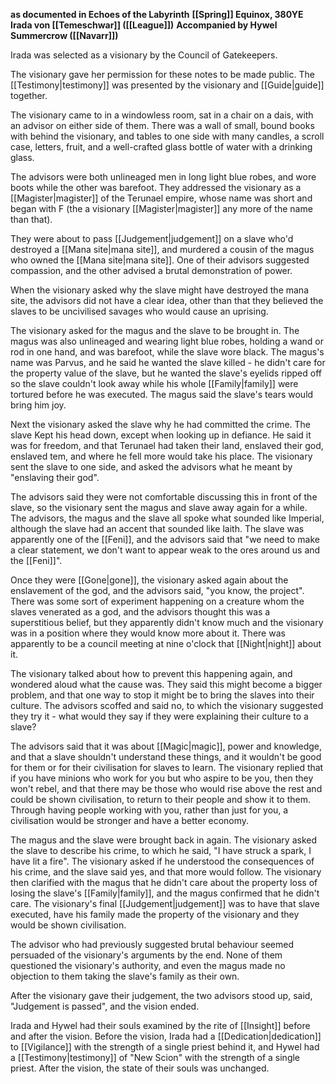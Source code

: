 **as documented in Echoes of the Labyrinth**
**[[Spring]] Equinox, 380YE**
**Irada von [[Temeschwar]] ([[League]])**
**Accompanied by Hywel Summercrow ([[Navarr]])**

Irada was selected as a visionary by the Council of Gatekeepers.

The visionary gave her permission for these notes to be made public. The [[Testimony|testimony]] was presented by the visionary and [[Guide|guide]] together.

The visionary came to in a windowless room, sat in a chair on a dais, with an advisor on either side of them. There was a wall of small, bound books with behind the visionary, and tables to one side with many candles, a scroll case, letters, fruit, and a well-crafted glass bottle of water with a drinking glass.

The advisors were both unlineaged men in long light blue robes, and wore boots while the other was barefoot. They addressed the visionary as a [[Magister|magister]] of the Terunael  empire, whose name was short and began with F (the a visionary [[Magister|magister]]
any more of the name than that).

They were about to pass [[Judgement|judgement]] on a slave who'd destroyed a [[Mana site|mana site]], and murdered a cousin of the magus who owned the [[Mana site|mana site]]. One of their advisors suggested compassion, and the other advised a brutal demonstration of power.

When the visionary asked why the slave might have destroyed the mana site, the advisors did not have a clear idea, other than that they believed the slaves to be uncivilised savages who would cause an uprising.

The visionary asked for the magus and the slave to be brought in. The magus was also unlineaged and wearing light blue robes, holding a wand or rod in one hand, and was barefoot, while the slave wore black. The magus's name was Parvus, and he said he wanted the slave killed - he didn't care for the property value of the slave, but he wanted the slave's eyelids ripped off so the slave couldn't look away while his whole [[Family|family]] were tortured before he was executed. The magus said the slave's tears would bring him joy.

Next the visionary asked the slave why he had committed the crime. The slave Kept his head down, except when looking up in defiance. He said it was for freedom, and that Terunael had taken their land, enslaved their god, enslaved tem, and where he fell more would take his place. The visionary sent the slave to one side, and asked the advisors what he meant by "enslaving their god".

The advisors said they were not comfortable discussing this in front of the slave, so the visionary sent the magus and slave away again for a while. The advisors, the magus and the slave all spoke what sounded like Imperial, although the slave had an accent that sounded like laith. The slave was apparently one of the [[Feni]], and the advisors said that "we need to make a clear statement, we don't want to appear weak to the ores around us and the [[Feni]]".

Once they were [[Gone|gone]], the visionary asked again about the enslavement of the god, and the advisors said, "you know, the project". There was some sort of experiment happening on a creature whom the slaves venerated as a god, and the advisors thought this was a superstitious belief, but they apparently didn't know much and the visionary was in a position where they would know more about it. There was apparently to be a council meeting at nine o'clock that [[Night|night]] about it.

The visionary talked about how to prevent this happening again, and wondered aloud what the cause was. They said this might become a bigger problem, and that one way to stop it might be to bring the slaves into their culture. The advisors scoffed and said no, to which the visionary suggested they try it - what would they say if they were explaining their culture to a slave?

The advisors said that it was about [[Magic|magic]], power and knowledge, and that a slave shouldn't understand these things, and it wouldn't be good for them or for their civilisation for slaves to learn. The visionary replied that if you have minions who work for you but who aspire to be you, then they won't rebel, and that there may be those who would rise above the rest and could be shown civilisation, to return to their people and show it to them. Through having people working with you, rather than just for you, a civilisation would be stronger and have a better economy.

The magus and the slave were brought back in again. The visionary asked the slave to describe his crime, to which he said, "I have struck a spark, I have lit a fire". The visionary asked if he understood the consequences of his crime, and the slave said yes, and that more would follow. The visionary then clarified with the magus that he didn't care about the property loss of losing the slave's [[Family|family]], and the magus confirmed that he didn't care. The visionary's final [[Judgement|judgement]] was to have that slave executed, have his family made the property of the visionary and they would be shown civilisation.

The advisor who had previously suggested brutal behaviour seemed persuaded of the visionary's arguments by the end. None of them questioned the visionary's authority, and even the magus made no objection to them taking the slave's family as their own.

After the visionary gave their judgement, the two advisors stood up, said, "Judgement is passed", and the vision ended.

Irada and Hywel had their souls examined by the rite of [[Insight]] before and after the vision. Before the vision, Irada had a [[Dedication|dedication]] to [[Vigilance]] with the strength of a single priest behind it, and Hywel had a [[Testimony|testimony]] of "New Scion" with the strength of a single priest. After the vision, the state of their souls was unchanged.